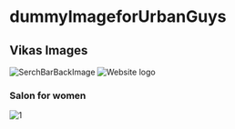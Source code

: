 # dummyImageforUrbanGuys
## Vikas Images
![SerchBarBackImage](https://res.cloudinary.com/urbanclap/image/upload/images/growth/home-screen/1615375782838-f890f8.jpeg)
![Website logo](https://user-images.githubusercontent.com/105915325/200888778-f30992b8-3ff4-485a-9300-c10681697057.jpeg)
### Salon for women
![1](https://res.cloudinary.com/urbanclap/image/upload/q_auto,f_auto,fl_progressive:steep,w_64/t_high_res_template/images/growth/home-screen/1609757635235-1a139e.png)
